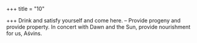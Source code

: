 +++
title = "10"

+++
Drink and satisfy yourself and come here. – Provide progeny and  provide property.
In concert with Dawn and the Sun, provide nourishment for us, Aśvins. 
